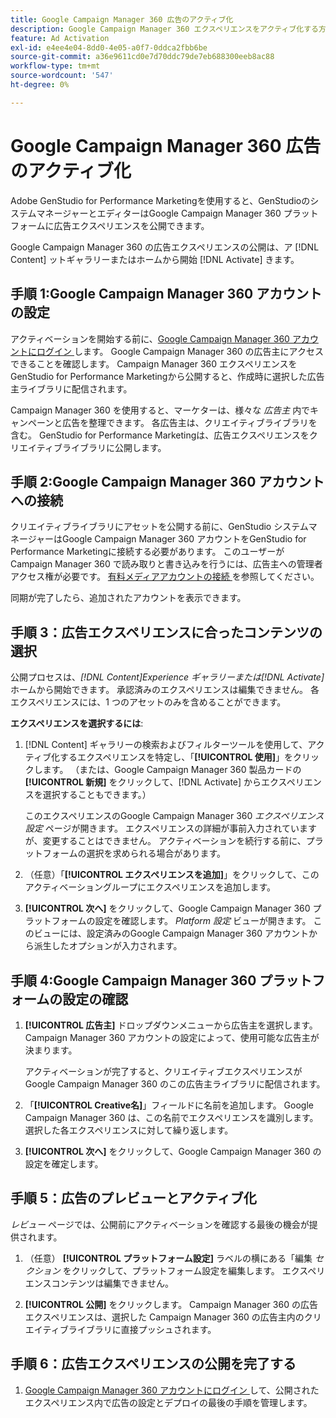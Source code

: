 ```yaml
---
title: Google Campaign Manager 360 広告のアクティブ化
description: Google Campaign Manager 360 エクスペリエンスをアクティブ化する方法について説明します。
feature: Ad Activation
exl-id: e4ee4e04-8dd0-4e05-a0f7-0ddca2fbb6be
source-git-commit: a36e9611cd0e7d70ddc79de7eb688300eeb8ac88
workflow-type: tm+mt
source-wordcount: '547'
ht-degree: 0%

---
```


# Google Campaign Manager 360 広告のアクティブ化

Adobe GenStudio for Performance Marketingを使用すると、GenStudioのシステムマネージャーとエディターはGoogle Campaign Manager 360 プラットフォームに広告エクスペリエンスを公開できます。

Google Campaign Manager 360 の広告エクスペリエンスの公開は、ア [!DNL Content] ットギャラリーまたはホームから開始 [!DNL Activate] きます。

## 手順 1:Google Campaign Manager 360 アカウントの設定

アクティベーションを開始する前に、[Google Campaign Manager 360 アカウントにログイン ](https://campaignmanager.google.com) します。 Google Campaign Manager 360 の広告主にアクセスできることを確認します。 Campaign Manager 360 エクスペリエンスをGenStudio for Performance Marketingから公開すると、作成時に選択した広告主ライブラリに配信されます。

Campaign Manager 360 を使用すると、マーケターは、様々な _広告主_ 内でキャンペーンと広告を整理できます。 各広告主は、クリエイティブライブラリを含む。 GenStudio for Performance Marketingは、広告エクスペリエンスをクリエイティブライブラリに公開します。

## 手順 2:Google Campaign Manager 360 アカウントへの接続

クリエイティブライブラリにアセットを公開する前に、GenStudio システムマネージャーはGoogle Campaign Manager 360 アカウントをGenStudio for Performance Marketingに接続する必要があります。 このユーザーが Campaign Manager 360 で読み取りと書き込みを行うには、広告主への管理者アクセス権が必要です。 [ 有料メディアアカウントの接続 ](/help/user-guide/connectors/connect-channel.md) を参照してください。

同期が完了したら、追加されたアカウントを表示できます。

## 手順 3：広告エクスペリエンスに合ったコンテンツの選択

公開プロセスは、_[!DNL Content]_Experience ギャラリーまたは_[!DNL Activate]_ ホームから開始できます。 承認済みのエクスペリエンスは編集できません。 各エクスペリエンスには、1 つのアセットのみを含めることができます。

**エクスペリエンスを選択するには**:

1. [!DNL Content] ギャラリーの検索およびフィルターツールを使用して、アクティブ化するエクスペリエンスを特定し、「**[!UICONTROL 使用]**」をクリックします。 （または、Google Campaign Manager 360 製品カードの **[!UICONTROL 新規]** をクリックして、[!DNL Activate] からエクスペリエンスを選択することもできます。）

   このエクスペリエンスのGoogle Campaign Manager 360 _エクスペリエンス設定_ ページが開きます。 エクスペリエンスの詳細が事前入力されていますが、変更することはできません。 アクティベーションを続行する前に、プラットフォームの選択を求められる場合があります。

1. （任意）「**[!UICONTROL エクスペリエンスを追加]**」をクリックして、このアクティベーショングループにエクスペリエンスを追加します。

1. **[!UICONTROL 次へ]** をクリックして、Google Campaign Manager 360 プラットフォームの設定を確認します。
_Platform 設定_ ビューが開きます。 このビューには、設定済みのGoogle Campaign Manager 360 アカウントから派生したオプションが入力されます。

## 手順 4:Google Campaign Manager 360 プラットフォームの設定の確認

1. **[!UICONTROL 広告主]** ドロップダウンメニューから広告主を選択します。 Campaign Manager 360 アカウントの設定によって、使用可能な広告主が決まります。

   アクティベーションが完了すると、クリエイティブエクスペリエンスがGoogle Campaign Manager 360 のこの広告主ライブラリに配信されます。

1. 「**[!UICONTROL Creative名]**」フィールドに名前を追加します。 Google Campaign Manager 360 は、この名前でエクスペリエンスを識別します。
選択した各エクスペリエンスに対して繰り返します。

1. **[!UICONTROL 次へ]** をクリックして、Google Campaign Manager 360 の設定を確定します。

## 手順 5：広告のプレビューとアクティブ化

_レビュー_ ページでは、公開前にアクティベーションを確認する最後の機会が提供されます。

1. （任意） **[!UICONTROL プラットフォーム設定]** ラベルの横にある「編集 _セクション_ をクリックして、プラットフォーム設定を編集します。 エクスペリエンスコンテンツは編集できません。

1. **[!UICONTROL 公開]** をクリックします。
Campaign Manager 360 の広告エクスペリエンスは、選択した Campaign Manager 360 の広告主内のクリエイティブライブラリに直接プッシュされます。

## 手順 6：広告エクスペリエンスの公開を完了する

1. [Google Campaign Manager 360 アカウントにログイン ](https://campaignmanager.google.com) して、公開されたエクスペリエンス内で広告の設定とデプロイの最後の手順を管理します。
